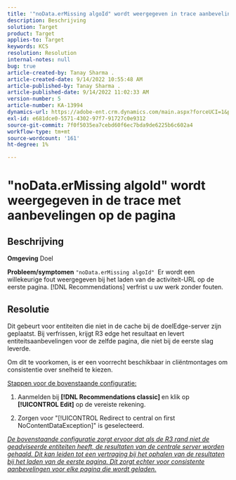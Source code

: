 ```yaml
---
title: '"noData.erMissing algoId" wordt weergegeven in trace aanbevelingen op de pagina.'
description: Beschrijving
solution: Target
product: Target
applies-to: Target
keywords: KCS
resolution: Resolution
internal-notes: null
bug: true
article-created-by: Tanay Sharma .
article-created-date: 9/14/2022 10:55:48 AM
article-published-by: Tanay Sharma .
article-published-date: 9/14/2022 11:02:33 AM
version-number: 5
article-number: KA-13994
dynamics-url: https://adobe-ent.crm.dynamics.com/main.aspx?forceUCI=1&pagetype=entityrecord&etn=knowledgearticle&id=e3d763c7-1b34-ed11-9db1-002248086735
exl-id: e681dce0-5571-4302-97f7-91727c0e9312
source-git-commit: 7f0f5035ea7cebd60f6ec7bda9de6225b6c602a4
workflow-type: tm+mt
source-wordcount: '161'
ht-degree: 1%

---
```


# &quot;noData.erMissing algoId&quot; wordt weergegeven in de trace met aanbevelingen op de pagina

## Beschrijving

<b>Omgeving</b>
Doel


<b>Probleem/symptomen</b>
`"noData.erMissing algoId"`  Er wordt een willekeurige fout weergegeven bij het laden van de activiteit-URL op de eerste pagina. [!DNL Recommendations] verfrist u uw werk zonder fouten.


## Resolutie


Dit gebeurt voor entiteiten die niet in de cache bij de doelEdge-server zijn geplaatst. Bij verfrissen, krijgt R3 edge het resultaat en levert entiteitsaanbevelingen voor de zelfde pagina, die niet bij de eerste slag leverde.

Om dit te voorkomen, is er een voorrecht beschikbaar in cliëntmontages om consistentie over snelheid te kiezen.



<u>Stappen voor de bovenstaande configuratie:</u>

1. Aanmelden bij <b>[!DNL Recommendations classic] </b>en klik op <b>[!UICONTROL Edit]</b> op de vereiste rekening.

2. Zorgen voor &quot;[!UICONTROL Redirect to central on first NoContentDataException]&quot; is geselecteerd.

*<u>De bovenstaande configuratie zorgt ervoor dat als de R3 rand niet de geadviseerde entiteiten heeft, de resultaten van de centrale server worden gehaald. Dit kan leiden tot een vertraging bij het ophalen van de resultaten bij het laden van de eerste pagina. Dit zorgt echter voor consistente aanbevelingen voor elke pagina die wordt geladen.</u>*
